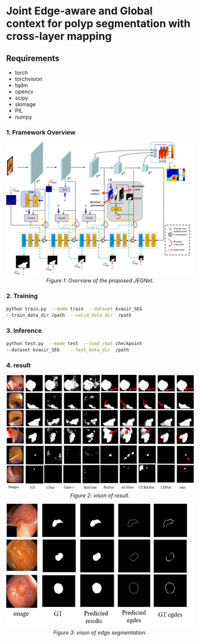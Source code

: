 #  Joint Edge-aware and Global context for polyp segmentation with cross-layer mapping


##  Requirements

* torch
* torchvision 
* tqdm
* opencv
* scipy
* skimage
* PIL
* numpy
### 1. Framework Overview

<p align="center">
    <img src="imgs/NETWORK.png"/> <br />
    <em> 
    Figure 1: Overview of the proposed JEGNet.
    </em>
</p>

### 2. Training

```bash
python train.py  --mode train  --dataset kvasir_SEG  
--train_data_dir /path  --valid_data_dir  /path
```

###  3. Inference

```bash
python test.py  --mode test  --load_ckpt checkpoint 
--dataset kvasir_SEG    --test_data_dir  /path
```
###  4. result
<p align="center">
    <img src="imgs/result1.png"/> <br />
    <em> 
    Figure 2: vison of result.
    </em>
</p>
<p align="center">
    <img src="imgs/vison_edge.png"/> <br />
    <em> 
    Figure 3: vison of edge segmentation.
    </em>
</p>

